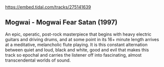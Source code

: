 https://embed.tidal.com/tracks/275141639

## Mogwai - Mogwai Fear Satan (1997)

An epic, operatic, post-rock masterpiece that begins with heavy electric
guitars and driving drums, and at some point in its 16+ minute length arrives
at a meditative, melancholic flute playing. It is this constant alternation
between quiet and loud, black and white, good and evil that makes this track so
epochal and carries the listener off into fascinating, almost transcendental
worlds of sound.
